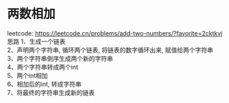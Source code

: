 # 两数相加
leetcode: https://leetcode.cn/problems/add-two-numbers/?favorite=2cktkvj <br />
思路
    1、生成一个链表 <br />
    2、声明两个字符串, 循环两个链表, 将链表的数字循环出来, 赋值给两个字符串 <br />
    3、两个字符串倒序生成两个新的字符串 <br />
    4、两个字符串转成两个int <br />
    5、两个int相加 <br />
    6、相加后的int, 转成字符串 <br />
    7、将最终的字符串生成新的链表 <br />